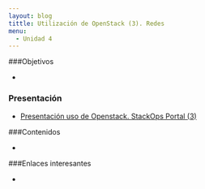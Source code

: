 ```yaml
---
layout: blog
tittle: Utilización de OpenStack (3). Redes
menu:
  - Unidad 4
---
```

###Objetivos

* 

### Presentación

* [Presentación uso de Openstack. StackOps Portal (3)](presentacion)

###Contenidos

* 

###Enlaces interesantes

* 